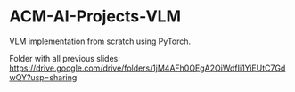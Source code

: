# ACM-AI-Projects-VLM
VLM implementation from scratch using PyTorch.

Folder with all previous slides: https://drive.google.com/drive/folders/1jM4AFh0QEgA2OiWdfIi1YiEUtC7GdwQY?usp=sharing 

